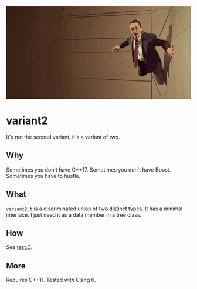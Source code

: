 ![](choice.jpg)

variant2
========
It's not the second variant, it's a variant of two.

Why
---
Sometimes you don't have C++17. Sometimes you don't have Boost. Sometimes you
have to hustle.

What
----
`variant2_t` is a discriminated union of two distinct types. It has a minimal
interface. I just need it as a data member in a tree class.

How
---
See [test.C](test.C).

More
----
Requires C++11. Tested with Clang 6.
